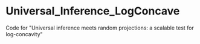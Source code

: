 # Universal_Inference_LogConcave
Code for "Universal inference meets random projections: a scalable test for log-concavity"
